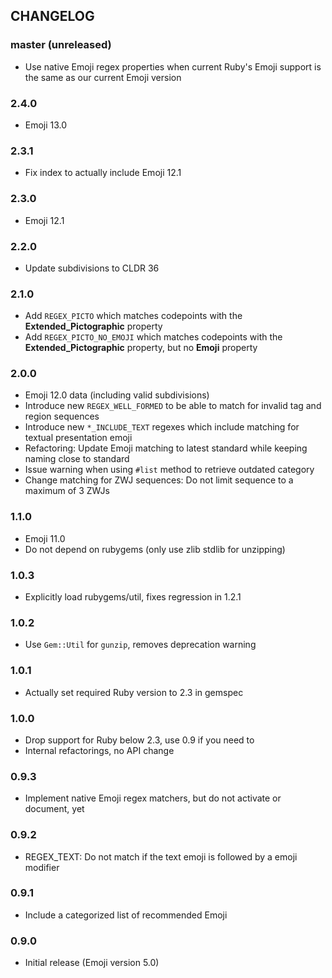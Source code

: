 ## CHANGELOG

### master (unreleased)

- Use native Emoji regex properties when current Ruby's Emoji support is the same as our current Emoji version

### 2.4.0

- Emoji 13.0

### 2.3.1

- Fix index to actually include Emoji 12.1

### 2.3.0

- Emoji 12.1

### 2.2.0

- Update subdivisions to CLDR 36

### 2.1.0

- Add `REGEX_PICTO` which matches codepoints with the **Extended_Pictographic** property
- Add `REGEX_PICTO_NO_EMOJI` which matches codepoints with the **Extended_Pictographic** property, but no **Emoji** property

### 2.0.0

- Emoji 12.0 data (including valid subdivisions)
- Introduce new `REGEX_WELL_FORMED` to be able to match for invalid tag and region sequences
- Introduce new `*_INCLUDE_TEXT` regexes which include matching for textual presentation emoji
- Refactoring: Update Emoji matching to latest standard while keeping naming close to standard
- Issue warning when using `#list` method to retrieve outdated category
- Change matching for ZWJ sequences: Do not limit sequence to a maximum of 3 ZWJs

### 1.1.0

- Emoji 11.0
- Do not depend on rubygems (only use zlib stdlib for unzipping)

### 1.0.3

- Explicitly load rubygems/util, fixes regression in 1.2.1

### 1.0.2

- Use `Gem::Util` for `gunzip`, removes deprecation warning

### 1.0.1

- Actually set required Ruby version to 2.3 in gemspec

### 1.0.0

- Drop support for Ruby below 2.3, use 0.9 if you need to
- Internal refactorings, no API change

### 0.9.3

- Implement native Emoji regex matchers, but do not activate or document, yet

### 0.9.2

- REGEX_TEXT: Do not match if the text emoji is followed by a emoji modifier

### 0.9.1

- Include a categorized list of recommended Emoji

### 0.9.0

- Initial release (Emoji version 5.0)

